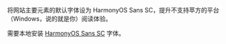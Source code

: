 将网站主要元素的默认字体设为 HarmonyOS Sans SC，提升不支持苹方的平台（Windows，说的就是你）阅读体验。

需要本地安装 [HarmonyOS Sans SC](https://developer.harmonyos.com/cn/docs/design/des-guides/font-0000001157868583) 字体。
